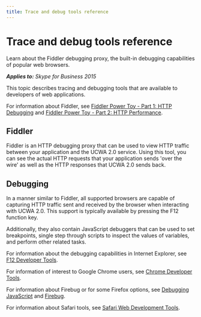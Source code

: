 ```yaml
---
title: Trace and debug tools reference
---
```

# Trace and debug tools reference
Learn about the Fiddler debugging proxy, the built-in debugging capabilities of popular web browsers.


 _**Applies to:** Skype for Business 2015_

This topic describes tracing and debugging tools that are available to developers of web applications.

For information about Fiddler, see [Fiddler Power Toy - Part 1: HTTP Debugging](https://msdn.microsoft.com/library/bb250446%28v=VS.85%29.aspx) and [Fiddler Power Toy - Part 2: HTTP Performance](https://msdn.microsoft.com/library/bb250442%28v=vs.85%29).

## Fiddler

Fiddler is an HTTP debugging proxy that can be used to view HTTP traffic between your application and the UCWA 2.0 service. Using this tool, you can see the actual HTTP requests that your application sends 'over the wire' as well as the HTTP responses that UCWA 2.0 sends back.




## Debugging

In a manner similar to Fiddler, all supported browsers are capable of capturing HTTP traffic sent and received by the browser when interacting with UCWA 2.0. This support is typically available by pressing the F12 function key.

Additionally, they also contain JavaScript debuggers that can be used to set breakpoints, single step through scripts to inspect the values of variables, and perform other related tasks.

For information about the debugging capabilities in Internet Explorer, see [F12 Developer Tools](https://msdn.microsoft.com/library/hh772704%28v=vs.85%29).

For information of interest to Google Chrome users, see [Chrome Developer Tools](https://developers.google.com/chrome-developer-tools/).

For information about Firebug or for some Firefox options, see [Debugging JavaScript](https://developer.mozilla.org/docs/Debugging_JavaScript) and [Firebug](http://getfirebug.com/).

For information about Safari tools, see [Safari Web Development Tools](https://developer.apple.com/technologies/safari/developer-tools.mdl).

